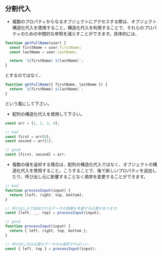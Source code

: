## 分割代入

* 複数のプロパティからなるオブジェクトにアクセスする際は、オブジェクト構造化代入を使用すること。構造化代入を利用することで、それらのプロパティのための中間的な参照を減らすことができます。具体的には、
```js
function getFullName(user) {
  const firstName = user.firstName;
  const lastName = user.lastName;

  return `${firstName} ${lastName}`;
}
```
とするのではなく、
```js
function getFullName({ firstName, lastName }) {
  return `${firstName} ${lastName}`;
}
```
という風にして下さい。
* 配列の構造化代入を使用して下さい。
```js
const arr = [1, 2, 3, 4];

// bad
const first = arr[0];
const second = arr[1];

// good
const [first, second] = arr;
```
* 複数の値を返却する場合は、配列の構造化代入ではなく、オブジェクトの構造化代入を使用すること。こうすることで、後で新しいプロパティを追加したり、呼び出し元に影響することなく順序を変更することができます。
```js
// bad
function processInput(input) {
  return [left, right, top, bottom];
}

// 呼び出し元で返却されるデータの順番を考慮する必要があります。
const [left, __, top] = processInput(input);

// good
function processInput(input) {
  return { left, right, top, bottom };
}

// 呼び出し元は必要なデータのみ選択すればいい。
const { left, top } = processInput(input);
```